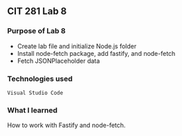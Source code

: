## CIT 281 Lab 8

### Purpose of Lab 8
- Create lab file and initialize Node.js folder
- Install node-fetch package, add fastify, and node-fetch
- Fetch JSONPlaceholder data


### Technologies used
`Visual Studio Code`


### What I learned
How to work with Fastify and node-fetch. 

